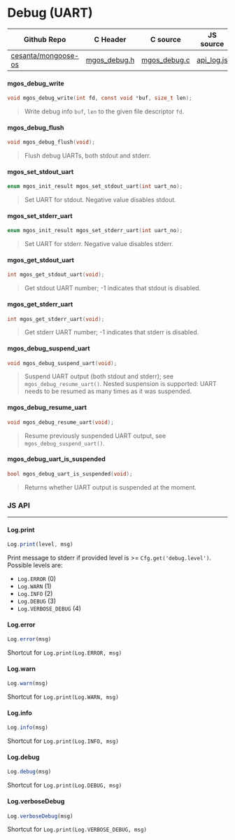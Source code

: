 # Debug (UART)
| Github Repo | C Header | C source  | JS source |
| ----------- | -------- | --------  | ----------------- |
| [cesanta/mongoose-os](https://github.com/cesanta/mongoose-os) | [mgos_debug.h](https://github.com/cesanta/mongoose-os/tree/master/fw/include/mgos_debug.h) | [mgos_debug.c](https://github.com/cesanta/mongoose-os/tree/master/fw/src/mgos_debug.c)  | [api_log.js](http://github.com/mongoose-os-libs/mjs/tree/master/fs/api_log.js)         |

#### mgos_debug_write

```c
void mgos_debug_write(int fd, const void *buf, size_t len);
```
> 
> Write debug info `buf`, `len` to the given file descriptor `fd`.
>  
#### mgos_debug_flush

```c
void mgos_debug_flush(void);
```
> 
> Flush debug UARTs, both stdout and stderr.
>  
#### mgos_set_stdout_uart

```c
enum mgos_init_result mgos_set_stdout_uart(int uart_no);
```
>  Set UART for stdout. Negative value disables stdout. 
#### mgos_set_stderr_uart

```c
enum mgos_init_result mgos_set_stderr_uart(int uart_no);
```
>  Set UART for stderr. Negative value disables stderr. 
#### mgos_get_stdout_uart

```c
int mgos_get_stdout_uart(void);
```
>  Get stdout UART number; -1 indicates that stdout is disabled. 
#### mgos_get_stderr_uart

```c
int mgos_get_stderr_uart(void);
```
>  Get stderr UART number; -1 indicates that stderr is disabled. 
#### mgos_debug_suspend_uart

```c
void mgos_debug_suspend_uart(void);
```
> 
> Suspend UART output (both stdout and stderr); see
> `mgos_debug_resume_uart()`. Nested suspension is supported: UART needs to be
> resumed as many times as it was suspended.
>  
#### mgos_debug_resume_uart

```c
void mgos_debug_resume_uart(void);
```
> 
> Resume previously suspended UART output, see `mgos_debug_suspend_uart()`.
>  
#### mgos_debug_uart_is_suspended

```c
bool mgos_debug_uart_is_suspended(void);
```
> 
> Returns whether UART output is suspended at the moment.
>  

### JS API

 --- 
#### Log.print

```javascript
Log.print(level, msg)
```
Print message to stderr if provided
level is >= `Cfg.get('debug.level')`. Possible levels are:
- `Log.ERROR` (0)
- `Log.WARN` (1)
- `Log.INFO` (2)
- `Log.DEBUG` (3)
- `Log.VERBOSE_DEBUG` (4)
#### Log.error

```javascript
Log.error(msg)
```
Shortcut for `Log.print(Log.ERROR, msg)`
#### Log.warn

```javascript
Log.warn(msg)
```
Shortcut for `Log.print(Log.WARN, msg)`
#### Log.info

```javascript
Log.info(msg)
```
Shortcut for `Log.print(Log.INFO, msg)`
#### Log.debug

```javascript
Log.debug(msg)
```
Shortcut for `Log.print(Log.DEBUG, msg)`
#### Log.verboseDebug

```javascript
Log.verboseDebug(msg)
```
Shortcut for `Log.print(Log.VERBOSE_DEBUG, msg)`
